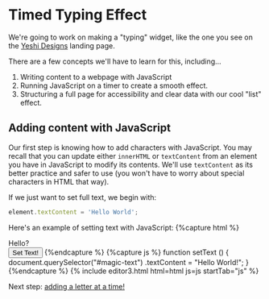 # Timed Typing Effect

We're going to work on making a "typing" widget, like the one you see on the <a href="https://www.yeshidesigns.com/" target="_blank">Yeshi Designs</a> landing page.

There are a few concepts we'll have to learn for this, including...

1. Writing content to a webpage with JavaScript
2. Running JavaScript on a timer to create a smooth effect.
3. Structuring a full page for accessibility and clear data with our cool "list" effect.

## Adding content with JavaScript

Our first step is knowing how to add characters with JavaScript. You may recall that you can update either
`innerHTML` or `textContent` from an element you have in JavaScript to modify its contents. We'll use `textContent` as
its better practice and safer to use (you won't have to worry about special characters in HTML that way).

If we just want to set full text, we begin with:

```javascript
element.textContent = 'Hello World';
```


Here's an example of setting text with JavaScript:
{%capture html %}
<div id="magic-text">Hello?</div>
<button onclick="setText()">Set Text!</button>
{%endcapture %}
{%capture js %}
function setText () {
  document.querySelector("#magic-text")
    .textContent = "Hello World!";
}
{%endcapture %}
{% include editor3.html html=html js=js startTab="js" %}

Next step: [adding a letter at a time!](./one-at-a-time)